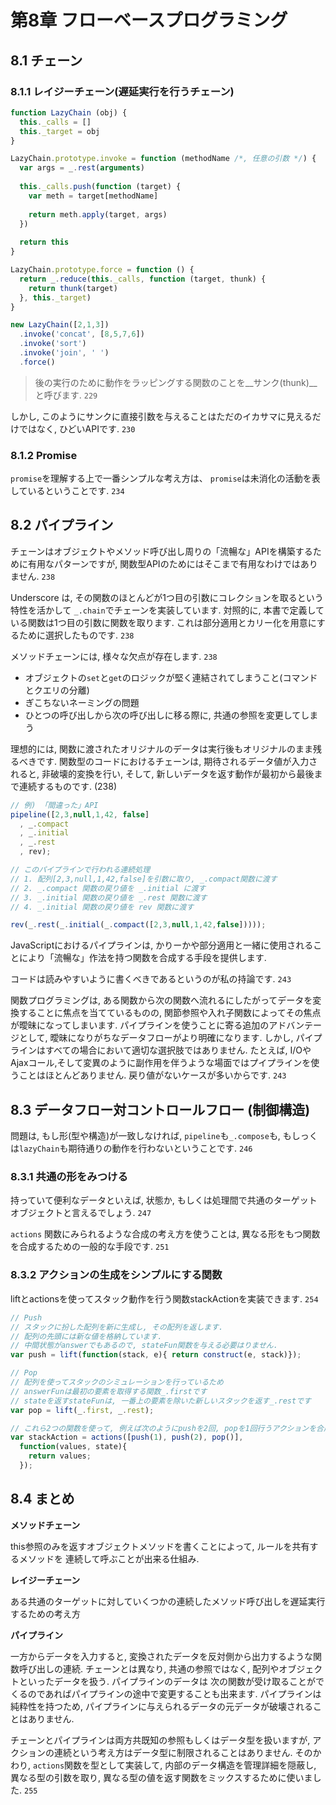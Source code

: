 # 第8章 フローベースプログラミング


## 8.1 チェーン

### 8.1.1 レイジーチェーン(遅延実行を行うチェーン)
```js
function LazyChain (obj) {
  this._calls = []
  this._target = obj
}

LazyChain.prototype.invoke = function (methodName /*, 任意の引数 */) {
  var args = _.rest(arguments)
  
  this._calls.push(function (target) {
    var meth = target[methodName]
    
    return meth.apply(target, args)
  })
  
  return this
}

LazyChain.prototype.force = function () {
  return _.reduce(this._calls, function (target, thunk) {
    return thunk(target)
  }, this._target)
}
```

```js
new LazyChain([2,1,3])
  .invoke('concat', [8,5,7,6])
  .invoke('sort')
  .invoke('join', ' ')
  .force()
```


> 後の実行のために動作をラッピングする関数のことを__サンク(thunk)__と呼びます. `229`  

しかし, このようにサンクに直接引数を与えることはただのイカサマに見えるだけではなく, ひどいAPIです. `230`  

### 8.1.2 Promise

`promise`を理解する上で一番シンプルな考え方は、 `promise`は未消化の活動を表しているということです. `234`  

## 8.2 パイプライン

チェーンはオブジェクトやメソッド呼び出し周りの「流暢な」APIを構築するために有用なパターンですが, 関数型APIのためにはそこまで有用なわけではありません. `238`  

Underscore は, その関数のほとんどが1つ目の引数にコレクションを取るという特性を活かして `_.chain`でチェーンを実装しています. 対照的に, 本書で定義している関数は1つ目の引数に関数を取ります. これは部分適用とカリー化を用意にするために選択したものです. `238`

メソッドチェーンには, 様々な欠点が存在します. `238`
- オブジェクトの`set`と`get`のロジックが堅く連結されてしまうこと(コマンドとクエリの分離)
- ぎこちないネーミングの問題
- ひとつの呼び出しから次の呼び出しに移る際に, 共通の参照を変更してしまう

理想的には, 関数に渡されたオリジナルのデータは実行後もオリジナルのまま残るべきです. 関数型のコードにおけるチェーンは, 期待されるデータ値が入力されると, 非破壊的変換を行い, そして, 新しいデータを返す動作が最初から最後まで連続するものです. (238)

```javascript
// 例) 「間違った」API
pipeline([2,3,null,1,42, false]
  , _.compact
  , _.initial
  , _.rest
  , rev);

// このパイプラインで行われる連続処理
// 1. 配列[2,3,null,1,42,false]を引数に取り, _.compact関数に渡す
// 2. _.compact 関数の戻り値を _.initial に渡す
// 3. _.initial 関数の戻り値を _.rest 関数に渡す
// 4. _.initial 関数の戻り値を rev 関数に渡す

rev(_.rest(_.initial(_.compact([2,3,null,1,42,false]))));
```

JavaScriptにおけるパイプラインは, かりーかや部分適用と一緒に使用されることにより「流暢な」作法を持つ関数を合成する手段を提供します.

コードは読みやすいように書くべきであるというのが私の持論です. `243`  

関数プログラミングは, ある関数から次の関数へ流れるにしたがってデータを変換することに焦点を当てているものの, 関節参照や入れ子関数によってその焦点が曖昧になってしまいます. パイプラインを使うことに寄る追加のアドバンテージとして, 曖昧になりがちなデータフローがより明確になります. しかし, パイプラインはすべての場合において適切な選択肢ではありません.
たとえば, I/OやAjaxコール,そして変異のように副作用を伴うような場面ではプイプラインを使うことはほとんどありません. 戻り値がないケースが多いからです. `243`  


## 8.3 データフロー対コントロールフロー (制御構造)

問題は, もし形(型や構造)が一致しなければ,  `pipeline`も`_.compose`も, もしっくは`lazyChain`も期待通りの動作を行わないということです. `246`  


### 8.3.1 共通の形をみつける

持っていて便利なデータといえば, 状態か, もしくは処理間で共通のターゲットオブジェクトと言えるでしょう. `247`  

`actions` 関数にみられるような合成の考え方を使うことは, 異なる形をもつ関数を合成するための一般的な手段です. `251`  


### 8.3.2 アクションの生成をシンプルにする関数

liftとactionsを使ってスタック動作を行う関数stackActionを実装できます. `254`  

```javascript
// Push
// スタックに扮した配列を新に生成し, その配列を返します.
// 配列の先頭には新な値を格納しています.
// 中間状態がanswerでもあるので, stateFun関数を与える必要はりません.
var push = lift(function(stack, e){ return construct(e, stack)});

// Pop
// 配列を使ってスタックのシミュレーションを行っているため
// answerFunは最初の要素を取得する関数_.firstです
// stateを返すstateFunは, 一番上の要素を除いた新しいスタックを返す_.restです
var pop = lift(_.first, _.rest);

// これら2つの関数を使って, 例えば次のようにpushを2回, popを1回行うアクションを合成できます
var stackAction = actions([push(1), push(2), pop()],
  function(values, state){
    return values;
  });

```

## 8.4 まとめ

__メソッドチェーン__  

this参照のみを返すオブジェクトメソッドを書くことによって, ルールを共有するメソッドを
連続して呼ぶことが出来る仕組み.

__レイジーチェーン__  

ある共通のターゲットに対していくつかの連続したメソッド呼び出しを遅延実行するための考え方

__パイプライン__  

一方からデータを入力すると, 変換されたデータを反対側から出力するような関数呼び出しの連続.
チェーンとは異なり, 共通の参照ではなく, 配列やオブジェクトといったデータを扱う.
パイプラインのデータは 次の関数が受け取ることがでくるのであればパイプラインの途中で変更することも出来ます.
パイプラインは純粋性を持つため, パイプラインに与えられるデータの元データが破壊されることはありません.

チェーンとパイプラインは両方共既知の参照もしくはデータ型を扱いますが, 
アクションの連続という考え方はデータ型に制限されることはありません.
そのかわり, `actions`関数を型として実装して, 内部のデータ構造を管理詳細を隠蔽し, 
異なる型の引数を取り, 異なる型の値を返す関数をミックスするために使いました. 
`255`
